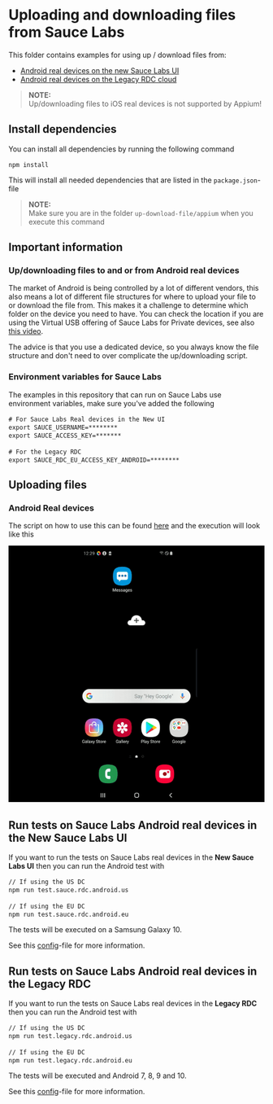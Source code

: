 # Uploading and downloading files from Sauce Labs
This folder contains examples for using up / download files from:

- [Android real devices on the new Sauce Labs UI](#run-tests-on-sauce-labs-android-real-devices-in-the-new-sauce-labs-ui)
- [Android real devices on the Legacy RDC cloud](#run-tests-on-sauce-labs-android-real-devices-in-the-legacy-rdc)

> **NOTE:**\
> Up/downloading files to iOS real devices is not supported by Appium!

## Install dependencies
You can install all dependencies by running the following command

    npm install

This will install all needed dependencies that are listed in the `package.json`-file

> **NOTE:**\
> Make sure you are in the folder `up-download-file/appium` when you execute this command

## Important information
### Up/downloading files to and or from Android real devices
The market of Android is being controlled by a lot of different vendors, this also means a lot of different file structures 
for where to upload your file to or download the file from. This makes it a challenge to determine which folder on the device you 
need to have.
You can check the location if you are using the Virtual USB offering of Sauce Labs for Private devices, 
see also [this video](https://youtu.be/hUaVj6WmqRA).

The advice is that you use a dedicated device, so you always know the file structure and don't need to over complicate 
the up/downloading script.

### Environment variables for Sauce Labs
The examples in this repository that can run on Sauce Labs use environment variables, make sure you've added the following

    # For Sauce Labs Real devices in the New UI
    export SAUCE_USERNAME=********
    export SAUCE_ACCESS_KEY=*******
    
    # For the Legacy RDC
    export SAUCE_RDC_EU_ACCESS_KEY_ANDROID=********

## Uploading files
### Android Real devices
The script on how to use this can be found [here](./test/specs/upload.image.android.real.spec.js) and the execution 
will look like this

![Upload Android real device](./assets/upload-real-device.gif)


## Run tests on Sauce Labs Android real devices in the New Sauce Labs UI
If you want to run the tests on Sauce Labs real devices in the **New Sauce Labs UI** then you can run the Android test with

    // If using the US DC
    npm run test.sauce.rdc.android.us
    
    // If using the EU DC
    npm run test.sauce.rdc.android.eu
    
The tests will be executed on a Samsung Galaxy 10.

See this [config](./test/configs/wdio.android.sauce.real.conf.js)-file for more information.

## Run tests on Sauce Labs Android real devices in the Legacy RDC
If you want to run the tests on Sauce Labs real devices in the **Legacy RDC** then you can run the Android test with

    // If using the US DC
    npm run test.legacy.rdc.android.us
    
    // If using the EU DC
    npm run test.legacy.rdc.android.eu
    
The tests will be executed and Android 7, 8, 9 and 10.    

See this [config](./test/configs/wdio.android.legacy.rdc.conf.js)-file for more information.
